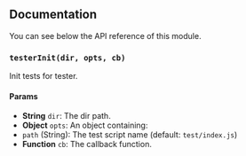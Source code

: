 ## Documentation

You can see below the API reference of this module.

### `testerInit(dir, opts, cb)`
Init tests for tester.

#### Params
- **String** `dir`: The dir path.
- **Object** `opts`: An object containing:
 - `path` (String): The test script name (default: `test/index.js`)
- **Function** `cb`: The callback function.


